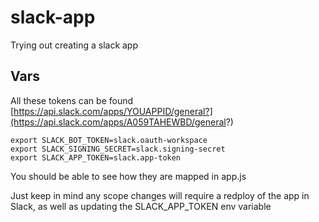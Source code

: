 # slack-app
Trying out creating a slack app

## Vars

All these tokens can be found [https://api.slack.com/apps/YOUAPPID/general?](https://api.slack.com/apps/A059TAHEWBD/general?)

```shell
export SLACK_BOT_TOKEN=slack.oauth-workspace
export SLACK_SIGNING_SECRET=slack.signing-secret
export SLACK_APP_TOKEN=slack.app-token
```
You should be able to see how they are mapped in app.js

Just keep in mind any scope changes will require a redploy of the app in Slack, as well as updating the SLACK_APP_TOKEN env variable